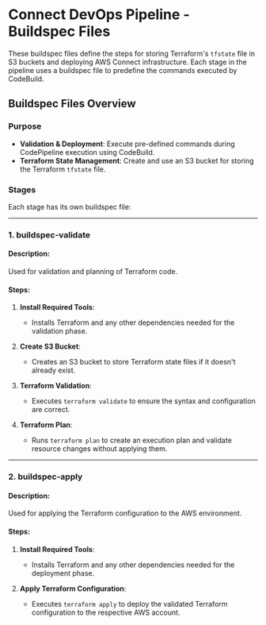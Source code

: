 # Connect DevOps Pipeline - Buildspec Files

These buildspec files define the steps for storing Terraform's `tfstate` file in S3 buckets and deploying AWS Connect infrastructure. Each stage in the pipeline uses a buildspec file to predefine the commands executed by CodeBuild.

## Buildspec Files Overview

### Purpose

- **Validation & Deployment**: Execute pre-defined commands during CodePipeline execution using CodeBuild.
- **Terraform State Management**: Create and use an S3 bucket for storing the Terraform `tfstate` file.

### Stages

Each stage has its own buildspec file:

---

### 1. **buildspec-validate**

#### Description:

Used for validation and planning of Terraform code.

#### Steps:

1. **Install Required Tools**:

   - Installs Terraform and any other dependencies needed for the validation phase.

2. **Create S3 Bucket**:

   - Creates an S3 bucket to store Terraform state files if it doesn't already exist.

3. **Terraform Validation**:

   - Executes `terraform validate` to ensure the syntax and configuration are correct.

4. **Terraform Plan**:

   - Runs `terraform plan` to create an execution plan and validate resource changes without applying them.

---

### 2. **buildspec-apply**

#### Description:

Used for applying the Terraform configuration to the AWS environment.

#### Steps:

1. **Install Required Tools**:

   - Installs Terraform and any other dependencies needed for the deployment phase.

2. **Apply Terraform Configuration**:

   - Executes `terraform apply` to deploy the validated Terraform configuration to the respective AWS account.
